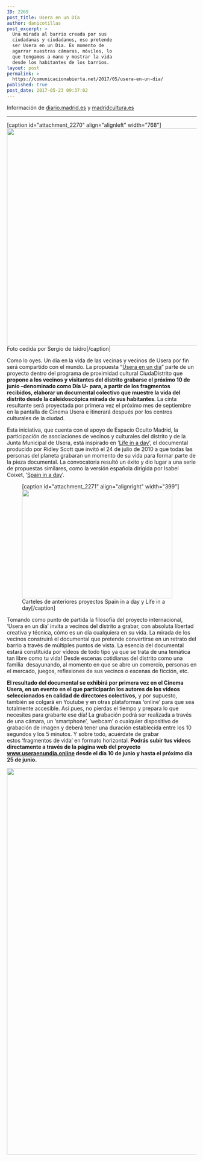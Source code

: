 ```yaml
---
ID: 2269
post_title: Usera en un Día
author: danicotillas
post_excerpt: >
  Una mirada al barrio creada por sus
  ciudadanas y ciudadanos, eso pretende
  ser Usera en un Día. Es momento de
  agarrar nuestras cámaras, móviles, lo
  que tengamos a mano y mostrar la vida
  desde los habitantes de los barrios.
layout: post
permalink: >
  https://comunicacionabierta.net/2017/05/usera-en-un-dia/
published: true
post_date: 2017-05-23 09:37:02
---
```

Información de <a href="https://diario.madrid.es/usera/2017/05/18/usera-en-un-dia-el-10-de-junio-comparte-tu-vida-con-el-mundo/?platform=hootsuite">diario.madrid.es</a> y <a href="https://www.madridcultura.es/evento/12397/usera-en-un-dia">madridcultura.es</a>

<hr />

[caption id="attachment_2270" align="alignleft" width="768"]<a href="https://www.comunicacionabierta.net/wp-content/uploads/2017/05/chica.jpg-768x576.jpg"><img class="size-full wp-image-2270" src="https://www.comunicacionabierta.net/wp-content/uploads/2017/05/chica.jpg-768x576.jpg" alt="" width="768" height="576" /></a> Foto cedida por Sergio de Isidro[/caption]

Como lo oyes. Un día en la vida de las vecinas y vecinos de Usera por fin será compartido con el mundo. La propuesta “<a href="https://www.madridcultura.es/evento/12397/usera-en-un-dia">Usera en un día</a>” parte de un proyecto dentro del programa de proximidad cultural CiudaDistrito que <strong>propone a los vecinos y visitantes del distrito grabarse el próximo 10 de junio –denominado como Día U- para, a partir de los fragmentos recibidos, elaborar un documental colectivo que muestre la vida del distrito desde la caleidoscópica mirada de sus habitantes</strong>. La cinta resultante será proyectada por primera vez el próximo mes de septiembre en la pantalla de Cinema Usera e itinerará después por los centros culturales de la ciudad.

Esta iniciativa, que cuenta con el apoyo de Espacio Oculto Madrid, la participación de asociaciones de vecinos y culturales del distrito y de la Junta Municipal de Usera, está inspirado en ‘<a href="https://www.youtube.com/watch?v=JaFVr_cJJIY">Life in a day</a>’, el documental producido por Ridley Scott que invitó el 24 de julio de 2010 a que todas las personas del planeta grabaran un momento de su vida para formar parte de la pieza documental. La convocatoria resultó un éxito y dio lugar a una serie de propuestas similares, como la versión española dirigida por Isabel Coixet, ‘<a href="https://www.rtve.es/alacarta/videos/spain-in-a-day/spaininaday-trailer/3720383/">Spain in a day</a>’.
<figure id="attachment_45" class="wp-caption alignright">

[caption id="attachment_2271" align="alignright" width="399"]<a href="https://www.comunicacionabierta.net/wp-content/uploads/2017/05/Sin-título-600x433.png"><img class="wp-image-2271 " src="https://www.comunicacionabierta.net/wp-content/uploads/2017/05/Sin-título-600x433.png" alt="" width="399" height="288" /></a> Carteles de anteriores proyectos Spain in a day y Life in a day[/caption]</figure>
Tomando como punto de partida la filosofía del proyecto internacional, ‘Usera en un día’ invita a vecinos del distrito a grabar, con absoluta libertad creativa y técnica, cómo es un día cualquiera en su vida. La mirada de los vecinos construirá el documental que pretende convertirse en un retrato del barrio a través de múltiples puntos de vista. La esencia del documental estará constituida por vídeos de todo tipo ya que se trata de una temática tan libre como tu vida! Desde escenas cotidianas del distrito como una familia  desayunando, al momento en que se abre un comercio, personas en el mercado, juegos, reflexiones de sus vecinos o escenas de ficción, etc.

<strong>El resultado del documental se exhibirá por primera vez en el Cinema Usera, en un evento en el que participarán los autores de los vídeos seleccionados en calidad de directores colectivos,</strong> y por supuesto, también se colgará en Youtube y en otras plataformas ‘online’ para que sea totalmente accesible. Así pues, no pierdas el tiempo y prepara lo que necesites para grabarte ese día! La grabación podrá ser realizada a través de una cámara, un ‘smartphone’, ‘webcam’ o cualquier dispositivo de grabación de imagen y deberá tener una duración establecida entre los 10 segundos y los 5 minutos. Y sobre todo, acuérdate de grabar estos ‘fragmentos de vida’ en formato horizontal. <strong>Podrás subir tus vídeos directamente a través de la página web del proyecto www.useraenundia.online desde el día 10 de junio y hasta el próximo día 25 de junio.</strong>

<a href="https://www.comunicacionabierta.net/wp-content/uploads/2017/05/Useraenundia-724x1024.png"><img class="aligncenter size-full wp-image-2272" src="https://www.comunicacionabierta.net/wp-content/uploads/2017/05/Useraenundia-724x1024.png" alt="" width="724" height="1024" /></a>